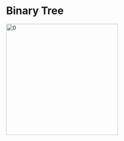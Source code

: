 # Binary Tree

<img width="304" alt="0" src="https://user-images.githubusercontent.com/92104840/138590699-d5687f7a-ac1b-4bb6-828d-7f414bc8b1c8.PNG">
